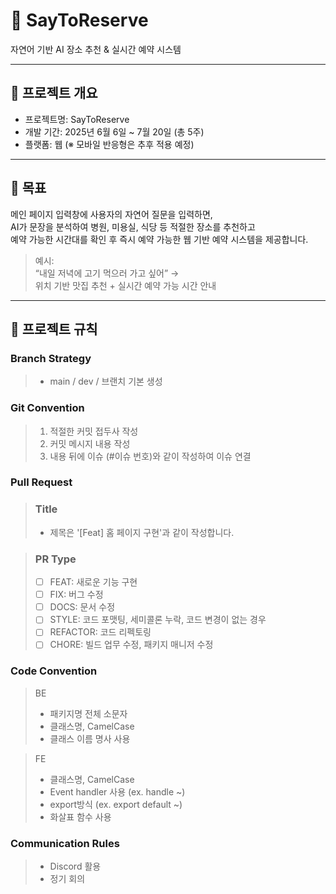 # 📅 SayToReserve

자연어 기반 AI 장소 추천 & 실시간 예약 시스템

---

## 🧾 프로젝트 개요

- 프로젝트명: SayToReserve  
- 개발 기간: 2025년 6월 6일 ~ 7월 20일 (총 5주)  
- 플랫폼: 웹 (※ 모바일 반응형은 추후 적용 예정)

---

## 🎯 목표

메인 페이지 입력창에 사용자의 자연어 질문을 입력하면,  
AI가 문장을 분석하여 병원, 미용실, 식당 등 적절한 장소를 추천하고  
예약 가능한 시간대를 확인 후 즉시 예약 가능한 웹 기반 예약 시스템을 제공합니다.

> 예시:  
> “내일 저녁에 고기 먹으러 가고 싶어” →  
> 위치 기반 맛집 추천 + 실시간 예약 가능 시간 안내


---



## 📑 프로젝트 규칙

### Branch Strategy
> - main / dev / 브랜치 기본 생성 


### Git Convention
> 1. 적절한 커밋 접두사 작성
> 2. 커밋 메시지 내용 작성
> 3. 내용 뒤에 이슈 (#이슈 번호)와 같이 작성하여 이슈 연결

### Pull Request
> ### Title
> * 제목은 '[Feat] 홈 페이지 구현'과 같이 작성합니다.

> ### PR Type
  > - [ ] FEAT: 새로운 기능 구현
  > - [ ] FIX: 버그 수정
  > - [ ] DOCS: 문서 수정
  > - [ ] STYLE: 코드 포맷팅, 세미콜론 누락, 코드 변경이 없는 경우
  > - [ ] REFACTOR: 코드 리펙토링
  > - [ ] CHORE: 빌드 업무 수정, 패키지 매니저 수정

### Code Convention
>BE
> - 패키지명 전체 소문자
> - 클래스명, CamelCase
> - 클래스 이름 명사 사용


> FE
> - 클래스명, CamelCase
> - Event handler 사용 (ex. handle ~)
> - export방식 (ex. export default ~)
> - 화살표 함수 사용

### Communication Rules
> - Discord 활용
> - 정기 회의
